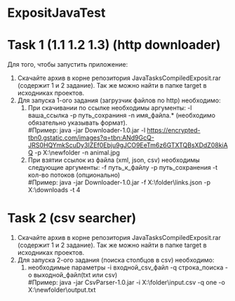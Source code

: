 # ExpositJavaTest
# Task 1 (1.1 1.2 1.3) (http downloader)
Для того, чтобы запустить приложение:
  1. Скачайте архив в корне репозитория JavaTasksCompiledExposit.rar (содержит 1 и 2 задание). Так же можно найти в папке target
     в исходниках проектов.
  2. Для запуска 1-ого задания (загрузчик файлов по http) необходимо:
        1. При скачивании по ссылке необходимы аргументы: -l ваша_ссылка -p путь_сохраниня -n имя_файла.* 
                                                                (необходимо обязательно указывать формат).
           <br>#Пример: java -jar Downloader-1.0.jar -l https://encrypted-tbn0.gstatic.com/images?q=tbn:ANd9GcQ-JRS0HQYmkScuDy3IZEf0Ebju9gJCO9EeTm6z6GTXTQBsXDdZ08kiAQ
                                                -p X:\newfolder -n animal.jpg
                                                <br>
        2. При взятии ссылок из файла (xml, json, csv) необходимы следующие аргументы: -f путь_к_файлу -p путь_сохранения -t кол-во
            потоков (опционально)
           <br>#Пример: java -jar Downloader-1.0.jar -f X:\folder\links.json -p X:\downloads -t 4
            
# Task 2 (csv searcher)
  1. Скачайте архив в корне репозитория JavaTasksCompiledExposit.rar (содержит 1 и 2 задание). Так же можно найти в папке target
     в исходниках проектов.
  2. Для запуска 2-ого задания (поиска столбцов в csv) необходимо:
        1. необходимые параметры -i входной_csv_файл -q строка_поиска -o выходной_файл(txt или csv)
          <br>#Пример: java -jar CsvParser-1.0.jar -i X:\folder\input.csv -q one -o X:\newfolder\output.txt
                                                                                        
